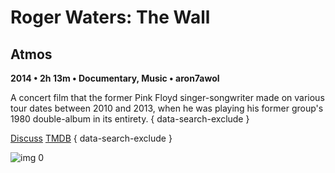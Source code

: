 # Roger Waters: The Wall

## Atmos

**2014 • 2h 13m • Documentary, Music • aron7awol**

A concert film that the former Pink Floyd singer-songwriter made on various tour dates between 2010 and 2013, when he was playing his former group's 1980 double-album in its entirety.
{ data-search-exclude }

[Discuss](https://www.avsforum.com/threads/bass-eq-for-filtered-movies.2995212/post-56951180)  [TMDB](https://www.themoviedb.org/movie/290382)
{ data-search-exclude }

![img 0](https://i.imgur.com/QpvFBHd.jpg)

